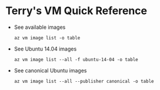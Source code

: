 # Terry's VM Quick Reference

* See available images
  ``` 
  az vm image list -o table
  ```
* See Ubuntu 14.04 images
  ```
  az vm image list --all -f ubuntu-14-04 -o table
  ```
* See canonical Ubuntu images
  ```
  az vm image list --all --publisher canonical -o table
  ```
